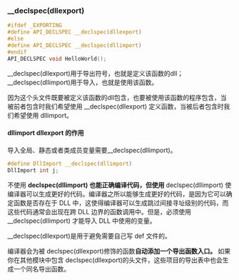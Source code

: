 ###  __declspec(dllexport)
```c
#ifdef _EXPORTING
#define API_DECLSPEC __declspec(dllexport)
#else
#define API_DECLSPEC __declspec(dllimport)
#endif
​API_DECLSPEC void HelloWorld();
```

__declspec(dllexport)用于导出符号，也就是定义该函数的dll；__declspec(dllimport)用于导入，也就是使用该函数。

因为这个头文件既要被定义该函数的dll包含，也要被使用该函数的程序包含，当被前者包含时我们希望使用 __declspec(dllexport) 定义函数，当被后者包含时我们希望使用 dllimport。

#### dllimport dllexport 的作用
导入全局、静态或者类成员变量需要__declspec(dllimport)。
```c
#define DllImport __declspec(dllimport) 
DllImport int j;
```

不使用 **declspec(dllimport) 也能正确编译代码，但使用** declspec(dllimport) 使编译器可以生成更好的代码。编译器之所以能够生成更好的代码，是因为它可以确定函数是否存在于 DLL 中，这使得编译器可以生成跳过间接寻址级别的代码，而这些代码通常会出现在跨 DLL 边界的函数调用中。但是，必须使用 __declspec(dllimport) 才能导入 DLL 中使用的变量。


__declspec(dllexport)是用于避免需要自己写 def 文件的。

编译器会为被 declspec(dllexport)修饰的函数**自动添加一个导出函数入口。** 如果你在其他模块中包含 declspec(dllexport)的头文件，这些项目的导出表中也会生成一个同名导出函数。

  